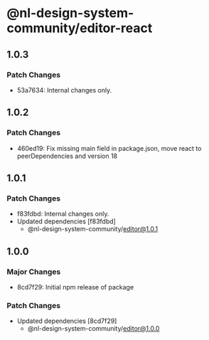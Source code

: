# @nl-design-system-community/editor-react

## 1.0.3

### Patch Changes

- 53a7634: Internal changes only.

## 1.0.2

### Patch Changes

- 460ed19: Fix missing main field in package.json, move react to peerDependencies and version 18

## 1.0.1

### Patch Changes

- f83fdbd: Internal changes only.
- Updated dependencies [f83fdbd]
  - @nl-design-system-community/editor@1.0.1

## 1.0.0

### Major Changes

- 8cd7f29: Initial npm release of package

### Patch Changes

- Updated dependencies [8cd7f29]
  - @nl-design-system-community/editor@1.0.0
